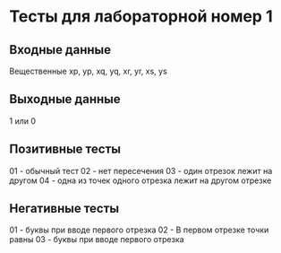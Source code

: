 # Тесты для лабораторной номер 1

## Входные данные
Вещественные xp, yp, xq, yq, xr, yr, xs, ys

## Выходные данные
1 или 0

## Позитивные тесты
01 - обычный тест
02 - нет пересечения
03 - один отрезок лежит на другом
04 - одна из точек одного отрезка лежит на другом отрезке



## Негативные тесты
01 - буквы при вводе первого отрезка
02 - В первом отрезке точки равны
03 - буквы при вводе первого отрезка
